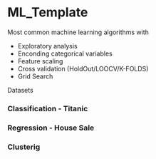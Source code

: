 # ML_Template
Most common machine learning algorithms with
  - Exploratory analysis
  - Enconding categorical variables
  - Feature scaling
  - Cross validation (HoldOut/LOOCV/K-FOLDS)
  - Grid Search

Datasets
### Classification - Titanic
### Regression - House Sale
### Clusterig
